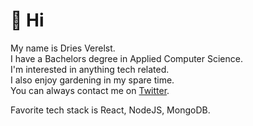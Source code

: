 # 👋 Hi

My name is Dries Verelst.  
I have a Bachelors degree in Applied Computer Science.  
I'm interested in anything tech related.  
I also enjoy gardening in my spare time.  
You can always contact me on [Twitter](https://twitter.com/threeswastaken).

Favorite tech stack is React, NodeJS, MongoDB.
